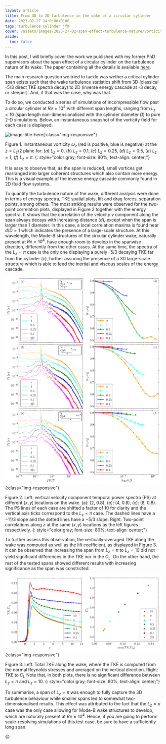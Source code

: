 ```yaml
---
layout: article
title: From 3D to 2D turbulence in the wake of a circular cylinder
date: 2023-02-27 14:0:00+0100
tags: turbulence cylinder jfm
cover: /assets/images/2023-27-02-span-effect-turbulence-nature/vorticity_cover.svg
aside:
  toc: false
---
```



<!--more-->
In this post, I will briefly cover the work we published with my former PhD supervisors about the span effect of a circular cylinder on the turbulence nature of its wake.
The paper containing all the details is available [here](https://arxiv.org/pdf/2008.08933).

The main research question we tried to tackle was wether a critical cylinder span exists such that the wake turbulence statistics shift from 3D (classical -5/3 direct TKE spectra decay) to 2D (inverse energy cascade at -3 decay, or steeper).
And, if that was the case, why was that.

To do so, we conducted a series of simulations of incompressible flow past a circular cylinder at $Re=10^4$ with different span lengths, ranging from $L_z=10$ (span length non-dimensionalised with the cylinder diameter $D$) to pure 2-D simulations.
Below, an instantaneous snapshot of the vorticity field for each case is displayed.

![image-title-here](/assets/images/2023-27-02-span-effect-turbulence-nature/vorticity.svg){:class="img-responsive"}

Figure 1. Instantaneous vorticity $\omega_z$ (red is positive, blue is negative) at the $z=L_z/2$ plane for: $(a)$ $L_z=0$, $(b)$ $L_z=0.1$, $(c)$ $L_z=0.25$, $(d)$ $L_z=0.5$, $(e)$ $L_z=1$, $(f)$ $L_z=\pi$.
{: style="color:gray; font-size: 80%; text-align: center;"}


It is easy to observe that, as the span is reduced, small vortices get rearranged into larger coherent structures which also contain more energy. This is a visual example of the inverse energy cascade commonly found in 2D fluid flow systems.

To quantify the turbulence nature of the wake, different analysis were done in terms of energy spectra, TKE spatial plots, lift and drag forces, separation points, among others.
The most striking results were observed for the two-point correlation plots, displayed in Figure 2 together with the energy spectra.
It shows that the correlation of the velocity $v$ component along the span always decays with increasing distance $(d)$, except when the span is larger than 1 diameter.
In this case, a local correlation maxima is found near $d/D=1$ which indicates the presence of a large-scale structure.
At this wavelength, the Mode-B structures of the circular cylinder wake, naturally present at $Re=10^4$, have enough room to develop in the spanwise direction, differently from the other cases.
At the same time, the spectra of the $L_z=\pi$ case is the only one displaying a purely -5/3 decaying TKE far from the cylinder (c), further assuring the presence of a 3D large-scale structure which is able to feed the inertial and viscous scales of the energy cascade.

![image-title-here](/assets/images/2023-27-02-span-effect-turbulence-nature/energy_spectas_and_two-points_correlations.svg){:class="img-responsive"}

Figure 2.
Left: vertical velocity component temporal power spectra (PS) at different $(x, y)$ locations on the wake. (a): (2, 0.8), (b): (4, 0.8), (c): (8, 0.8).
The PS lines of each case are shifted a factor of 10 for clarity and the vertical axis ticks correspond to the $L_z=\pi$ case.
The dashed lines have a −11/3 slope and the dotted lines have a −5/3 slope.
Right: Two-point correlations along $z$ at the same $(x, y)$ locations as the left figures respectively.
{: style="color:gray; font-size: 80%; text-align: center;"}

To further assess this observation, the vertically-averaged TKE along the wake was computed as well as the lift coefficient, as displayed in Figure 3.
It can be observed that increasing the span from $L_z=\pi$ to $L_z=10$ did not yield significant differences in the TKE nor in the $C_L$.
On the other hand, the rest of the tested spans showed different results with increasing significance as the span was constricted.

![image-title-here](/assets/images/2023-27-02-span-effect-turbulence-nature/TKE_and_CL.svg){:class="img-responsive"}

Figure 3.
Left: Total TKE along the wake, where the TKE is computed from the normal Reynolds stresses and averaged on the vertical direction.
Right: TKE to $C_L$
Note that, in both plots, there is no significant difference between $L_z=\pi$ and $L_z=10$.
{: style="color:gray; font-size: 80%; text-align: center;"}

To summarise, a span of $L_z=\pi$ was enough to fully capture the 3D turbulence behaviour while smaller spans led to somewhat two-dimensionalised results.
This effect was attributed to the fact that the $L_z=\pi$ case was the only case allowing for Mode-B wake structures to develop, which are naturally present at $Re=10^4$.
Hence, if you are going to perform scale-resolving simulations of this test case, be sure to have a sufficiently long span.

:wink: